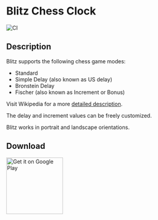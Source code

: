 # Blitz Chess Clock
![CI](https://github.com/borwoj/blitz/workflows/Android%20CI/badge.svg)

## Description
Blitz supports the following chess game modes:
- Standard
- Simple Delay (also known as US delay)
- Bronstein Delay
- Fischer (also known as Increment or Bonus)

Visit Wikipedia for a more [detailed description](https://en.wikipedia.org/wiki/Chess_clock#Timing_methods).

The delay and increment values can be freely customized.

Blitz works in portrait and landscape orientations.

## Download
<a href='https://play.google.com/store/apps/details?id=net.borysw.blitz&utm_campaign=github&pcampaignid=pcampaignidMKT-Other-global-all-co-prtnr-py-PartBadge-Mar2515-1'><img alt='Get it on Google Play' width='150' src='https://play.google.com/intl/en_us/badges/static/images/badges/en_badge_web_generic.png'/></a>
